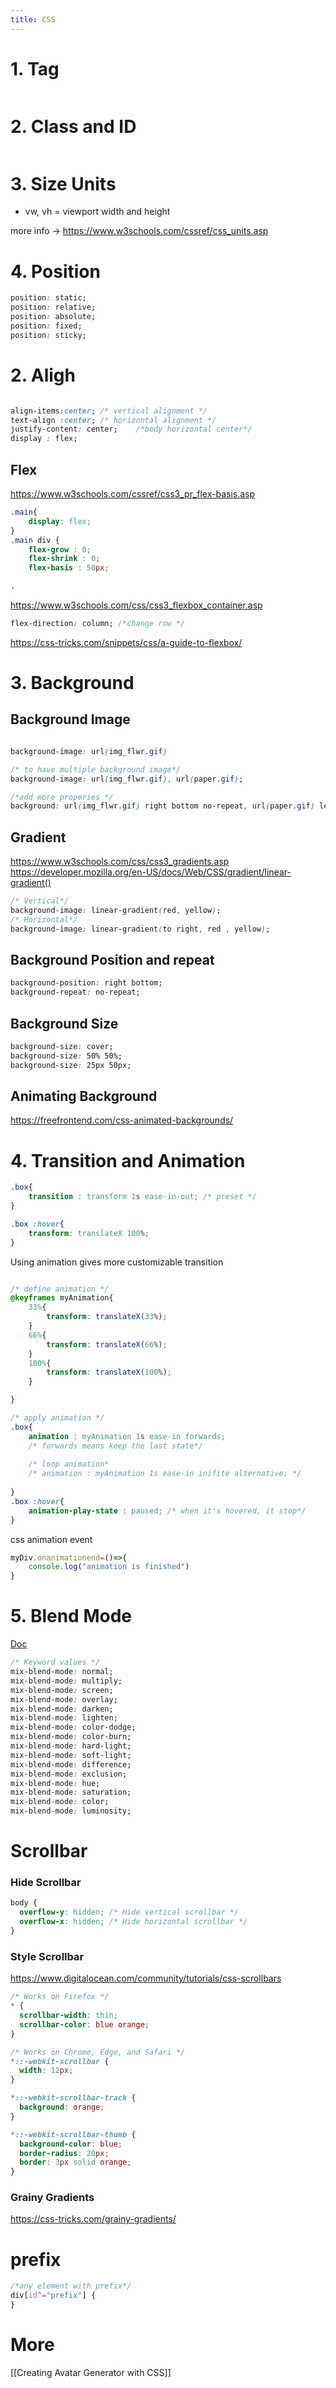 ```yaml
---
title: CSS
---
```


# 1. Tag
```css
```






# 2. Class and ID
```css
```



# 3. Size Units
- vw, vh = viewport width and height

more info -> https://www.w3schools.com/cssref/css_units.asp


# 4. Position
```css
position: static;
position: relative;
position: absolute;
position: fixed;
position: sticky;
```



# 2. Aligh
```css

align-items:center; /* vertical alignment */
text-align :center; /* horizontal alignment */
justify-content: center;    /*body horizontal center*/
display : flex;

```

## Flex
https://www.w3schools.com/cssref/css3_pr_flex-basis.asp
```css
.main{
	display: flex;
}
.main div {
	flex-grow : 0;
	flex-shrink : 0;
	flex-basis : 50px; 

.
```
https://www.w3schools.com/css/css3_flexbox_container.asp
```css
flex-direction: column; /*change row */
```
https://css-tricks.com/snippets/css/a-guide-to-flexbox/




# 3. Background

## Background Image
```css

background-image: url(img_flwr.gif)

/* to have multiple background image*/ 
background-image: url(img_flwr.gif), url(paper.gif);

/*add more properies */
background: url(img_flwr.gif) right bottom no-repeat, url(paper.gif) left top repeat;

```


## Gradient
https://www.w3schools.com/css/css3_gradients.asp
https://developer.mozilla.org/en-US/docs/Web/CSS/gradient/linear-gradient()
```css
/* Vertical*/
background-image: linear-gradient(red, yellow);
/* Horizontal*/ 
background-image: linear-gradient(to right, red , yellow);
```


## Background Position and repeat
```css
background-position: right bottom;
background-repeat: no-repeat;
```


## Background Size
```css
background-size: cover;
background-size: 50% 50%;
background-size: 25px 50px;
```

## Animating Background
https://freefrontend.com/css-animated-backgrounds/


# 4. Transition and Animation

```css
.box{
	transition : transform 1s ease-in-out; /* preset */
}

.box :hover{
	transform: translateX 100%;
}


```

Using animation gives more customizable transition
```css

/* define animation */
@keyframes myAnimation{
	33%{
		transform: translateX(33%);
	}
	66%{
		transform: translateX(66%);
	}
	100%{
		transform: translateX(100%);
	}

}

/* apply animation */ 
.box{
	animation : myAnimation 1s ease-in forwards;
	/* forwards means keep the last state*/
	
	/* loop animation*
	/* animation : myAnimation 1s ease-in inifite alternative; */
	
}
.box :hover{
	animation-play-state : paused; /* when it's hovered, it stop*/
}
```

css animation event
```js
myDiv.onanimationend=()=>{
    console.log("animation is finished")
}
```



# 5. Blend Mode
[Doc](https://developer.mozilla.org/en-US/docs/Web/CSS/mix-blend-mode)
```css
/* Keyword values */
mix-blend-mode: normal;
mix-blend-mode: multiply;
mix-blend-mode: screen;
mix-blend-mode: overlay;
mix-blend-mode: darken;
mix-blend-mode: lighten;
mix-blend-mode: color-dodge;
mix-blend-mode: color-burn;
mix-blend-mode: hard-light;
mix-blend-mode: soft-light;
mix-blend-mode: difference;
mix-blend-mode: exclusion;
mix-blend-mode: hue;
mix-blend-mode: saturation;
mix-blend-mode: color;
mix-blend-mode: luminosity;
```






# Scrollbar

### Hide Scrollbar
```css
body {
  overflow-y: hidden; /* Hide vertical scrollbar */
  overflow-x: hidden; /* Hide horizontal scrollbar */
}
```

### Style Scrollbar
https://www.digitalocean.com/community/tutorials/css-scrollbars
```css
/* Works on Firefox */
* {
  scrollbar-width: thin;
  scrollbar-color: blue orange;
}

/* Works on Chrome, Edge, and Safari */
*::-webkit-scrollbar {
  width: 12px;
}

*::-webkit-scrollbar-track {
  background: orange;
}

*::-webkit-scrollbar-thumb {
  background-color: blue;
  border-radius: 20px;
  border: 3px solid orange;
}

```



### Grainy Gradients
https://css-tricks.com/grainy-gradients/



# prefix
```css
/*any element with prefix*/
div[id^="prefix"] {
}
```

# More
[[Creating Avatar Generator with CSS]]